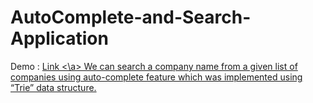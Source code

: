 # AutoComplete-and-Search-Application
Demo : <a href="https://sandeep-nitharwal-3905.github.io/Auto-Complete-and-Search-Application/"> Link <\a>
 We can search a company name from a given list of companies using auto-complete feature which  was implemented using “Trie” data structure. 
